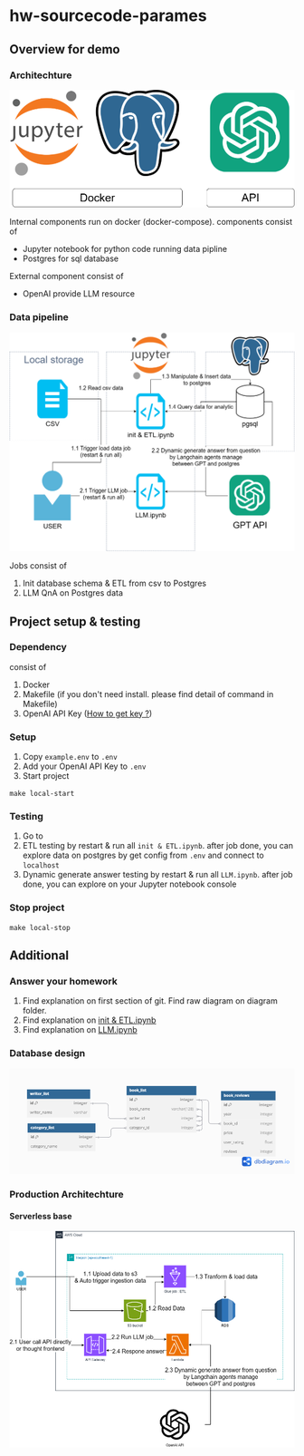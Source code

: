 # hw-sourcecode-parames
## Overview for demo
### Architechture

![alt text](diagram/diagram-demo-architechture.drawio.png)

Internal components run on docker (docker-compose). components consist of
- Jupyter notebook for python code running data pipline
- Postgres for sql database

External component consist of
- OpenAI provide LLM resource

### Data pipeline

![alt text](diagram/diagram-demo-datapipeline.drawio.png)

Jobs consist of
1. Init database schema & ETL from csv to Postgres
2. LLM QnA on Postgres data

## Project setup & testing
### Dependency
consist of
1. Docker
2. Makefile (if you don't need install. please find detail of command in Makefile)
3. OpenAI API Key ([How to get key ?](https://www.youtube.com/watch?v=OB99E7Y1cMA))

### Setup
1. Copy `example.env` to `.env`
2. Add your OpenAI API Key to `.env`
3. Start project
```
make local-start 
```

### Testing
1. Go to 
2. ETL testing by restart & run all `init & ETL.ipynb`. after job done, you can explore data on postgres by get config from `.env` and connect to `localhost`
3. Dynamic generate answer testing by restart & run all `LLM.ipynb`. after job done, you can explore on your Jupyter notebook console

### Stop project
```
make local-stop 
```

## Additional
### Answer your homework
1. Find explanation on first section of git. Find raw diagram on diagram folder.
2. Find explanation on [init & ETL.ipynb](http://localhost:8889/lab/tree/work/init%20%26%20ETL.ipynb)
3. Find explanation on [LLM.ipynb](http://localhost:8889/lab/tree/work/LLM.ipynb)

### Database design 

![alt text](diagram/soruceCode-schema.png)

### Production Architechture
#### Serverless base

![alt text](diagram/diagram-serverless.drawio.png)
